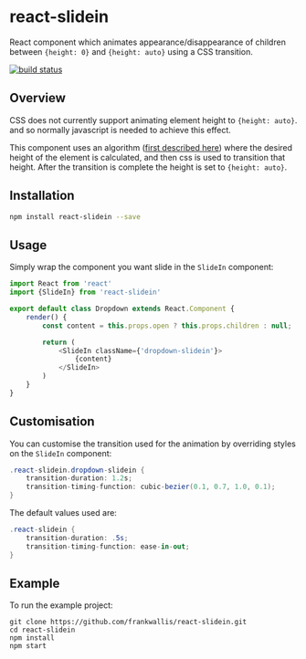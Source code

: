 react-slidein
============================
React component which animates appearance/disappearance of children between ```{height: 0}``` and ```{height: auto}``` using a CSS transition.

[![build status](https://secure.travis-ci.org/frankwallis/react-slidein.png?branch=master)](http://travis-ci.org/frankwallis/react-slidein)

## Overview ##

CSS does not currently support animating element height to ```{height: auto}```. and so normally javascript is needed to achieve this effect.

This component uses an algorithm ([first described here](http://n12v.com/css-transition-to-from-auto)) where the desired height of the element is calculated, and then css is used to transition that height. After the transition is complete the height is set to ```{height: auto}```.

## Installation ##

```sh
npm install react-slidein --save
```

## Usage ##

Simply wrap the component you want slide in the ```SlideIn``` component:

```js
import React from 'react'
import {SlideIn} from 'react-slidein'

export default class Dropdown extends React.Component {
    render() {
        const content = this.props.open ? this.props.children : null;

        return (
            <SlideIn className={'dropdown-slidein'}>
                {content}
            </SlideIn>
        )
    }
}
```

## Customisation ##

You can customise the transition used for the animation by overriding styles on the ```SlideIn``` component:

```cs
.react-slidein.dropdown-slidein {
    transition-duration: 1.2s;
    transition-timing-function: cubic-bezier(0.1, 0.7, 1.0, 0.1);
}
```

The default values used are:

```cs
.react-slidein {
    transition-duration: .5s;
    transition-timing-function: ease-in-out;
}
```

## Example ##

To run the example project:
```
git clone https://github.com/frankwallis/react-slidein.git
cd react-slidein
npm install
npm start
```